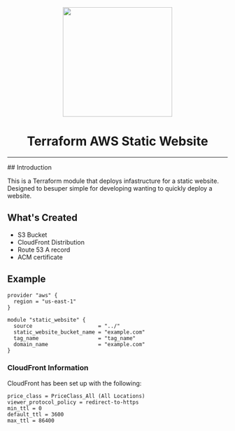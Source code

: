 <center>
<img src="https://camo.githubusercontent.com/1a4ed08978379480a9b1ca95d7f4cc8eb80b45ad47c056a7cfb5c597e9315ae5/68747470733a2f2f7777772e6461746f636d732d6173736574732e636f6d2f323838352f313632393934313234322d6c6f676f2d7465727261666f726d2d6d61696e2e737667
" width="250"/>
<h1> Terraform AWS Static Website</h1>
</center>

<hr/>
## Introduction

This is a Terraform module that deploys infastructure for a static website. Designed to besuper simple for developing wanting to quickly deploy a website.

## What's Created
- S3 Bucket
- CloudFront Distribution
- Route 53 A record
- ACM certificate

## Example
```
provider "aws" {
  region = "us-east-1"
}

module "static_website" {
  source                     = "../"
  static_website_bucket_name = "example.com"
  tag_name                   = "tag_name"
  domain_name                = "example.com"
}
```

### CloudFront Information
CloudFront has been set up with the following:
```
price_class = PriceClass_All (All Locations)
viewer_protocol_policy = redirect-to-https
min_ttl = 0
default_ttl = 3600
max_ttl = 86400
```

